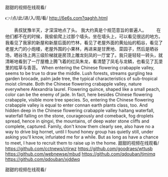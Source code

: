 
甜甜的视频在线观看/




👉/点/此/进/入/观/看/ http://6e6s.com?qaghh.html




　　表叔犹豫半天，才深深地点了头。
我大约真是个规范意旨的普遍人。
　　在他们都不在的时候，我偷偷爬上过那个墙头。坐在墙头上，可以看见很远的地方。我看见了我家的新屋和新屋后面的竹林，看见了老屋外面的黄灿灿的稻谷，看见了老屋大门的小炮楼，老屋外围的小果林，再进来是甘蔗地、菜园子，然后是晒谷场，晒谷场上两三级阶梯就是房顶上雕龙刻凤的一厅堂了。我只是轻轻一转头，就清晰地看到了一厅屋檐上腾飞着的红凤朱龙，看清楚了凤毛与龙鳞，也看见了瓦垄里的枯草与青苔。
When entering the Chinese flowering crabapple valley, seems to be true to draw the middle.
Lush forests, streams gurgling tea garden brocade, palm jade tree, the typical characteristics of sub-tropical moist climate.
Both the Chinese flowering crabapple valley, nature everywhere Alexandria laurel.
Flowering quince, shaped like a small peach, color can be the enemy of jade.
In fact, here besides Chinese flowering crabapple, visible more tree species.
So, entering the Chinese flowering crabapple valley is equal to enter connan earth plants class, too.
And hidden deep in the Chinese flowering crabapple valley haitang waterfall, waterfall falling on the stone, courageously and comeback, fog droplets spread, hence in qingxi, the mountains, of deep water stone cliffs and complete, captured.
Family, don't know them clearly see, also have no a way to drive big hornet, until I found honey group has quietly still, under asking you'll know, infuriated me for a while.
But as long as have a chance to meet, I have to recruit them to raise up in the home.
甜甜的视频在线观看/ https://github.com/cctnews/ctjrwz
https://github.com/goodraes/wttusb
https://github.com/webnewse/mbud
https://github.com/qdouban/tjmimq
https://github.com/qdouban/xjddwq





甜甜的视频在线观看/
